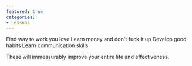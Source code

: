 ```yaml
---
featured: true
categories:
- Lessons
---
```


Find way to work you love
Learn money and don't fuck it up
Develop good habits
Learn communication skills

These will immeasurably improve your entire life and effectiveness.